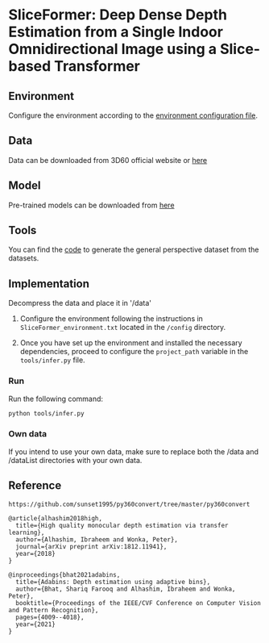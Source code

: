 # SliceFormer: Deep Dense Depth Estimation from a Single Indoor Omnidirectional Image using a Slice-based Transformer


## Environment
Configure the environment according to the [environment configuration file](/config/SliceFormer_environment.txt).

## Data
Data can be downloaded from 3D60 official website or [here](https://drive.google.com/drive/folders/11eIOna43uLOOu91E3dDo6jt16LpP7LZE?usp=sharing)

## Model
Pre-trained models can be downloaded from [here](https://drive.google.com/file/d/1l5nOamm-Wgbec_EkrgHKuvcbNSKp3EgC/view?usp=sharing)

## Tools
You can find the [code](/tools/generate_random_normal_perspective.py) to generate the general perspective dataset from the datasets.

## Implementation

Decompress the data and place it in '/data'

1. Configure the environment following the instructions in `SliceFormer_environment.txt` located in the `/config` directory.

2. Once you have set up the environment and installed the necessary dependencies, proceed to configure the `project_path` variable in the `tools/infer.py` file.

### Run

Run the following command:

```bash
python tools/infer.py
```


### Own data

If you intend to use your own data, make sure to replace both the /data and /dataList directories with your own data.



## Reference
```
https://github.com/sunset1995/py360convert/tree/master/py360convert

@article{alhashim2018high,
  title={High quality monocular depth estimation via transfer learning},
  author={Alhashim, Ibraheem and Wonka, Peter},
  journal={arXiv preprint arXiv:1812.11941},
  year={2018}
}

@inproceedings{bhat2021adabins,
  title={Adabins: Depth estimation using adaptive bins},
  author={Bhat, Shariq Farooq and Alhashim, Ibraheem and Wonka, Peter},
  booktitle={Proceedings of the IEEE/CVF Conference on Computer Vision and Pattern Recognition},
  pages={4009--4018},
  year={2021}
}
```